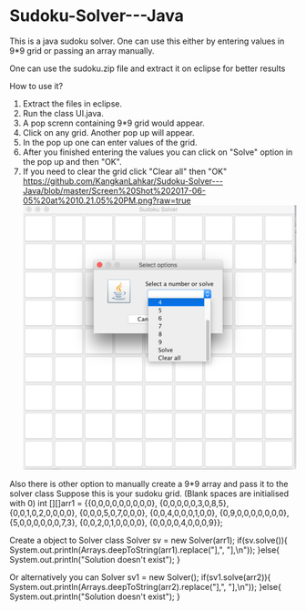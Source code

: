 # Sudoku-Solver---Java
This is a java sudoku solver. One can use this either by entering values in 9*9 grid or passing an array manually.

One can use the sudoku.zip file and extract it on eclipse for better results

How to use it?
1. Extract the files in eclipse.
2. Run the class UI.java.
3. A pop screnn containing 9*9 grid would appear.
4. Click on any grid. Another pop up will appear.
5. In the pop up one can enter values of the grid.
6. After you finished entering the values you can click on "Solve" option in the pop up and then "OK".
7. If you need to clear the grid click "Clear all" then "OK"
https://github.com/KangkanLahkar/Sudoku-Solver---Java/blob/master/Screen%20Shot%202017-06-05%20at%2010.21.05%20PM.png?raw=true
![alt text](https://github.com/KangkanLahkar/Sudoku-Solver---Java/blob/master/Screen%20Shot%202017-06-05%20at%2010.21.05%20PM.png?raw=true)

Also there is other option to manually create a 9*9 array and pass it to the solver class
Suppose this is your sudoku grid. (Blank spaces are initialised with 0)
                         int [][]arr1 =  {{0,0,0,0,0,0,0,0,0},
				         {0,0,0,0,0,3,0,8,5},
				         {0,0,1,0,2,0,0,0,0},
				         {0,0,0,5,0,7,0,0,0},
				         {0,0,4,0,0,0,1,0,0},
				         {0,9,0,0,0,0,0,0,0},
				         {5,0,0,0,0,0,0,7,3},
				         {0,0,2,0,1,0,0,0,0},
				         {0,0,0,0,4,0,0,0,9}};
                 
 Create a object to Solver class
     Solver sv = new Solver(arr1);
     if(sv.solve()){
			System.out.println(Arrays.deepToString(arr1).replace("],", "],\n"));
		  }else{
			System.out.println("Solution doesn't exist");
		 }
 
 Or alternatively you can
    Solver sv1 = new Solver();
		if(sv1.solve(arr2)){
			System.out.println(Arrays.deepToString(arr2).replace("],", "],\n"));
		}else{
			System.out.println("Solution doesn't exist");
		}
                 

